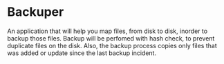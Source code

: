 # Backuper

An application that will help you map files, from disk to disk, inorder to backup those files.
Backup will be perfomed with hash check, to prevent duplicate files on the disk.
Also, the backup process copies only files that was added or update since the last backup incident.
